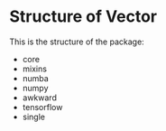 # Structure of Vector

This is the structure of the package:

* core
* mixins
* numba
* numpy
* awkward
* tensorflow
* single
